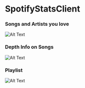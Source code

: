 # SpotifyStatsClient

### Songs and Artists you love
![Alt Text](https://github.com/omonkulov/SpotifyStatsClient/blob/main/gifs/20220123_123854.gif?raw=true) 

### Depth Info on Songs
![Alt Text](https://github.com/omonkulov/SpotifyStatsClient/blob/main/gifs/20220123_124414.gif?raw=true) 

### Playlist
![Alt Text](https://github.com/omonkulov/SpotifyStatsClient/blob/main/gifs/20220123_125054.gif?raw=true)

